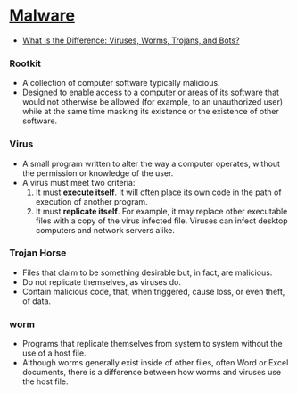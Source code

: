 # [Malware](https://en.wikipedia.org/wiki/Malware)

- [What Is the Difference: Viruses, Worms, Trojans, and Bots?](http://www.cisco.com/c/en/us/about/security-center/virus-differences.html#5)

### Rootkit
- A collection of computer software typically malicious.
- Designed to enable access to a computer or areas of its software that would not otherwise be allowed (for example, to an unauthorized user) while at the same time masking its existence or the existence of other software.

### Virus
- A small program written to alter the way a computer operates, without the permission or knowledge of the user.
- A virus must meet two criteria:
    1. It must **execute itself**. It will often place its own code in the path of execution of another program.
    2. It must **replicate itself**. For example, it may replace other executable files with a copy of the virus infected file. Viruses can infect desktop computers and network servers alike.

### Trojan Horse
- Files that claim to be something desirable but, in fact, are malicious. 
- Do not replicate themselves, as viruses do.
- Contain malicious code, that, when triggered, cause loss, or even theft, of data.

### worm
- Programs that replicate themselves from system to system without the use of a host file. 
- Although worms generally exist inside of other files, often Word or Excel documents, there is a difference between how worms and viruses use the host file. 


